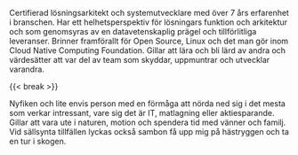 Certifierad lösningsarkitekt och systemutvecklare med över 7 års erfarenhet i branschen. Har ett helhetsperspektiv för lösningars funktion och arkitektur och som genomsyras av en datavetenskaplig prägel och tillförlitliga leveranser. Brinner framförallt för Open Source, Linux och det man gör inom Cloud Native Computing Foundation. Gillar att lära och bli lärd av andra och värdesätter att var del av team som skyddar, uppmuntrar och utvecklar varandra.

{{< break >}}

Nyfiken och lite envis person med en förmåga att nörda ned sig i det mesta som verkar intressant, vare sig det är IT, matlagning eller aktiesparande. Gillar att vara ute i naturen, motion och spendera tid med vänner och familj. Vid sällsynta tillfällen lyckas också sambon få upp mig på hästryggen och ta en tur i skogen.
